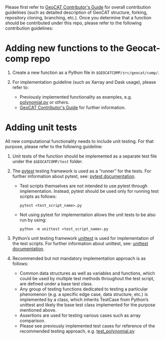 Please first refer to [GeoCAT Contributor's Guide](https://geocat.ucar.edu/pages/contributing.html) for overall 
contribution guidelines (such as detailed description of GeoCAT structure, forking, repository cloning, 
branching, etc.). Once you determine that a function should be contributed under this repo, please refer to the 
following contribution guidelines:

# Adding new functions to the Geocat-comp repo

1. Create a new function as a Python file in `$GEOCATCOMP/src/geocat/comp/`.

2. For implementation guideline (such as Xarray and Dask usage), please refer to:
    - Previously implemented functionality as examples, 
    e.g. [polynomial.py](https://github.com/NCAR/geocat-comp/blob/develop/src/geocat/comp/polynomial.py) or others.
    - [GeoCAT Contributor's Guide](https://geocat.ucar.edu/pages/contributing.html) for further information.

# Adding unit tests

All new computational functionality needs to include unit testing. For that purpose, please refer to the following 
guideline:

1. Unit tests of the function should be implemented as a separate test file under the `$GEOCATCOMP/test` folder.

2. The [pytest](https://docs.pytest.org/en/stable/contents.html) testing framework is used as a “runner” for the tests. 
For further information about pytest, see: [pytest documentation](https://docs.pytest.org/en/stable/contents.html).
    - Test scripts themselves are not intended to use pytest through implementation. Instead, pytest should be used 
    only for running test scripts as follows:
    
        `pytest <test_script_name>.py` 

    - Not using pytest for implementation allows the unit tests to be also run by using: 

        `python -m unittest <test_script_name>.py`
        
3. Python’s unit testing framework [unittest](https://docs.python.org/3/library/unittest.html) is used for 
implementation of the test scripts. For further information about unittest, 
see: [unittest documentation](https://docs.python.org/3/library/unittest.html).

4. Recommended but not mandatory implementation approach is as follows:
    - Common data structures as well as variables and functions, which could be used by multiple test methods 
    throughout the test script, are defined under a base test class.
    - Any group of testing functions dedicated to testing a particular phenomenon (e.g. a specific edge case, data 
    structure, etc.) is implemented by a class, which inherits TestCase from Python’s unittest and likely the base 
    test class implemented for the purpose mentioned above.
    - Assertions are used for testing various cases such as array comparison.
    - Please see previously implemented test cases for reference of the recommended testing approach, 
    e.g. [test_polynomial.py](https://github.com/NCAR/geocat-comp/blob/develop/test/test_polynomial.py) 